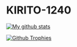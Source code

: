 # KIRITO-1240
[![My github stats](https://github-readme-stats.vercel.app/api?username=kirito-1240&count_private=true&show_icons=true&theme=radical&include_all_commits=true&custom_title=Kirito's+Github+Stats)](https://github.com/Kirito-)

[![Github Trophies](https://github-profile-trophy.vercel.app/?username=kirito-1240&theme=darkhub&no-bg=true&margin-w=15&margin-h=10&row=1&column=6&count_private=true)](https://github.com/ryo-ma/github-profile-trophy)

